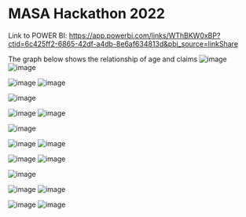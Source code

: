# MASA Hackathon 2022
Link to POWER BI: https://app.powerbi.com/links/WThBKW0xBP?ctid=6c425ff2-6865-42df-a4db-8e6af634813d&pbi_source=linkShare

The graph below shows the relationship of age and claims
![image](https://user-images.githubusercontent.com/110726644/184404710-c278acc6-4c80-411b-91f4-b43de41bd549.png)
![image](https://user-images.githubusercontent.com/110726644/184406768-a21624ef-9f88-46f1-b2ec-4220d29b7de6.png)

![image](https://user-images.githubusercontent.com/110726644/184404806-e364d722-2b1a-443b-a99e-e4e38cfbbe3e.png)
![image](https://user-images.githubusercontent.com/110726644/184407045-0e2c4096-f0c7-4329-8c97-51e777097a5b.png)

![image](https://user-images.githubusercontent.com/110726644/184404905-e0316452-ac62-4307-b11d-2a5efeb3b799.png)

![image](https://user-images.githubusercontent.com/110726644/184404954-e3efae20-068e-4b1f-b9d2-e729582cd730.png)
![image](https://user-images.githubusercontent.com/110726644/184408182-e832de26-583c-4c0e-98ab-4c5a0af12776.png)

![image](https://user-images.githubusercontent.com/110726644/184405006-c92db912-ae7c-429a-8592-2dff89f6db5b.png)

![image](https://user-images.githubusercontent.com/110726644/184405034-f1edd376-f93f-41df-a831-f4b7c8f7990d.png)
![image](https://user-images.githubusercontent.com/110726644/184407933-be1be7ea-ecaa-4960-9fff-f9590d19c686.png)

![image](https://user-images.githubusercontent.com/110726644/184405084-4c6367ed-8c35-4560-8ab8-7fb2a83e9df9.png)
![image](https://user-images.githubusercontent.com/110726644/184408275-ae82e829-611c-4afa-bd1e-51f977c0f740.png)

![image](https://user-images.githubusercontent.com/110726644/184405117-981f15ff-43c3-4dfd-976c-d8259daf5275.png)

![image](https://user-images.githubusercontent.com/110726644/184405164-55b10395-2ade-40f7-b47e-775d8ff17f39.png)
![image](https://user-images.githubusercontent.com/110726644/184408747-897cdeb2-d6d9-4ec9-97ec-4cac676881a3.png)

![image](https://user-images.githubusercontent.com/110726644/184405200-a112cacb-99d7-42b7-aff0-de86bc927f19.png)
![image](https://user-images.githubusercontent.com/110726644/184408654-5f5140a8-2e44-4751-8ff3-6945059582d3.png)
